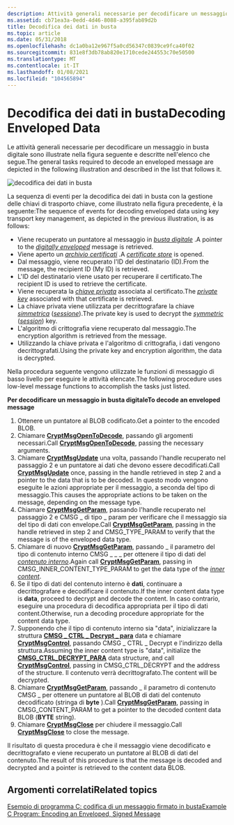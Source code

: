 ```yaml
---
description: Attività generali necessarie per decodificare un messaggio in busta digitale.
ms.assetid: cb71ea3a-0edd-4d46-8088-a395fab89d2b
title: Decodifica dei dati in busta
ms.topic: article
ms.date: 05/31/2018
ms.openlocfilehash: dc1a0ba12e967f5a0cd56347c0839ce9fca40f02
ms.sourcegitcommit: 831e8f3db78ab820e1710cede244553c70e50500
ms.translationtype: MT
ms.contentlocale: it-IT
ms.lasthandoff: 01/08/2021
ms.locfileid: "104565894"
---
```

# <a name="decoding-enveloped-data"></a><span data-ttu-id="1f1d8-103">Decodifica dei dati in busta</span><span class="sxs-lookup"><span data-stu-id="1f1d8-103">Decoding Enveloped Data</span></span>

<span data-ttu-id="1f1d8-104">Le attività generali necessarie per decodificare un messaggio in busta digitale sono illustrate nella figura seguente e descritte nell'elenco che segue.</span><span class="sxs-lookup"><span data-stu-id="1f1d8-104">The general tasks required to decode an enveloped message are depicted in the following illustration and described in the list that follows it.</span></span>

![decodifica dei dati in busta](images/decemsg.png)

<span data-ttu-id="1f1d8-106">La sequenza di eventi per la decodifica dei dati in busta con la gestione delle chiavi di trasporto chiave, come illustrato nella figura precedente, è la seguente:</span><span class="sxs-lookup"><span data-stu-id="1f1d8-106">The sequence of events for decoding enveloped data using key transport key management, as depicted in the previous illustration, is as follows:</span></span>

-   <span data-ttu-id="1f1d8-107">Viene recuperato un puntatore al messaggio in [*busta digitale*](../secgloss/d-gly.md) .</span><span class="sxs-lookup"><span data-stu-id="1f1d8-107">A pointer to the [*digitally enveloped*](../secgloss/d-gly.md) message is retrieved.</span></span>
-   <span data-ttu-id="1f1d8-108">Viene aperto un [*archivio certificati*](../secgloss/c-gly.md) .</span><span class="sxs-lookup"><span data-stu-id="1f1d8-108">A [*certificate store*](../secgloss/c-gly.md) is opened.</span></span>
-   <span data-ttu-id="1f1d8-109">Dal messaggio, viene recuperato l'ID del destinatario (ID).</span><span class="sxs-lookup"><span data-stu-id="1f1d8-109">From the message, the recipient ID (My ID) is retrieved.</span></span>
-   <span data-ttu-id="1f1d8-110">L'ID del destinatario viene usato per recuperare il certificato.</span><span class="sxs-lookup"><span data-stu-id="1f1d8-110">The recipient ID is used to retrieve the certificate.</span></span>
-   <span data-ttu-id="1f1d8-111">Viene recuperata la [*chiave privata*](../secgloss/p-gly.md) associata al certificato.</span><span class="sxs-lookup"><span data-stu-id="1f1d8-111">The [*private key*](../secgloss/p-gly.md) associated with that certificate is retrieved.</span></span>
-   <span data-ttu-id="1f1d8-112">La chiave privata viene utilizzata per decrittografare la chiave [*simmetrica*](../secgloss/s-gly.md) ([*sessione*](../secgloss/s-gly.md)).</span><span class="sxs-lookup"><span data-stu-id="1f1d8-112">The private key is used to decrypt the [*symmetric*](../secgloss/s-gly.md) ([*session*](../secgloss/s-gly.md)) key.</span></span>
-   <span data-ttu-id="1f1d8-113">L'algoritmo di crittografia viene recuperato dal messaggio.</span><span class="sxs-lookup"><span data-stu-id="1f1d8-113">The encryption algorithm is retrieved from the message.</span></span>
-   <span data-ttu-id="1f1d8-114">Utilizzando la chiave privata e l'algoritmo di crittografia, i dati vengono decrittografati.</span><span class="sxs-lookup"><span data-stu-id="1f1d8-114">Using the private key and encryption algorithm, the data is decrypted.</span></span>

<span data-ttu-id="1f1d8-115">Nella procedura seguente vengono utilizzate le funzioni di messaggio di basso livello per eseguire le attività elencate.</span><span class="sxs-lookup"><span data-stu-id="1f1d8-115">The following procedure uses low-level message functions to accomplish the tasks just listed.</span></span>

<span data-ttu-id="1f1d8-116">**Per decodificare un messaggio in busta digitale**</span><span class="sxs-lookup"><span data-stu-id="1f1d8-116">**To decode an enveloped message**</span></span>

1.  <span data-ttu-id="1f1d8-117">Ottenere un puntatore al BLOB codificato.</span><span class="sxs-lookup"><span data-stu-id="1f1d8-117">Get a pointer to the encoded BLOB.</span></span>
2.  <span data-ttu-id="1f1d8-118">Chiamare [**CryptMsgOpenToDecode**](/windows/desktop/api/Wincrypt/nf-wincrypt-cryptmsgopentodecode), passando gli argomenti necessari.</span><span class="sxs-lookup"><span data-stu-id="1f1d8-118">Call [**CryptMsgOpenToDecode**](/windows/desktop/api/Wincrypt/nf-wincrypt-cryptmsgopentodecode), passing the necessary arguments.</span></span>
3.  <span data-ttu-id="1f1d8-119">Chiamare [**CryptMsgUpdate**](/windows/desktop/api/Wincrypt/nf-wincrypt-cryptmsgupdate) una volta, passando l'handle recuperato nel passaggio 2 e un puntatore ai dati che devono essere decodificati.</span><span class="sxs-lookup"><span data-stu-id="1f1d8-119">Call [**CryptMsgUpdate**](/windows/desktop/api/Wincrypt/nf-wincrypt-cryptmsgupdate) once, passing in the handle retrieved in step 2 and a pointer to the data that is to be decoded.</span></span> <span data-ttu-id="1f1d8-120">In questo modo vengono eseguite le azioni appropriate per il messaggio, a seconda del tipo di messaggio.</span><span class="sxs-lookup"><span data-stu-id="1f1d8-120">This causes the appropriate actions to be taken on the message, depending on the message type.</span></span>
4.  <span data-ttu-id="1f1d8-121">Chiamare [**CryptMsgGetParam**](/windows/desktop/api/Wincrypt/nf-wincrypt-cryptmsggetparam), passando l'handle recuperato nel passaggio 2 e CMSG \_ di tipo \_ param per verificare che il messaggio sia del tipo di dati con envelope.</span><span class="sxs-lookup"><span data-stu-id="1f1d8-121">Call [**CryptMsgGetParam**](/windows/desktop/api/Wincrypt/nf-wincrypt-cryptmsggetparam), passing in the handle retrieved in step 2 and CMSG\_TYPE\_PARAM to verify that the message is of the enveloped data type.</span></span>
5.  <span data-ttu-id="1f1d8-122">Chiamare di nuovo [**CryptMsgGetParam**](/windows/desktop/api/Wincrypt/nf-wincrypt-cryptmsggetparam), passando \_ il parametro del tipo di contenuto interno CMSG \_ \_ \_ per ottenere il tipo di dati del [*contenuto interno*](../secgloss/i-gly.md).</span><span class="sxs-lookup"><span data-stu-id="1f1d8-122">Again call [**CryptMsgGetParam**](/windows/desktop/api/Wincrypt/nf-wincrypt-cryptmsggetparam), passing in CMSG\_INNER\_CONTENT\_TYPE\_PARAM to get the data type of the [*inner content*](../secgloss/i-gly.md).</span></span>
6.  <span data-ttu-id="1f1d8-123">Se il tipo di dati del contenuto interno è **dati**, continuare a decrittografare e decodificare il contenuto.</span><span class="sxs-lookup"><span data-stu-id="1f1d8-123">If the inner content data type is **data**, proceed to decrypt and decode the content.</span></span> <span data-ttu-id="1f1d8-124">In caso contrario, eseguire una procedura di decodifica appropriata per il tipo di dati content.</span><span class="sxs-lookup"><span data-stu-id="1f1d8-124">Otherwise, run a decoding procedure appropriate for the content data type.</span></span>
7.  <span data-ttu-id="1f1d8-125">Supponendo che il tipo di contenuto interno sia "data", inizializzare la struttura [**CMSG \_ CTRL \_ Decrypt \_ para**](/windows/desktop/api/Wincrypt/ns-wincrypt-cmsg_ctrl_decrypt_para) data e chiamare [**CryptMsgControl**](/windows/desktop/api/Wincrypt/nf-wincrypt-cryptmsgcontrol), passando CMSG \_ CTRL \_ Decrypt e l'indirizzo della struttura.</span><span class="sxs-lookup"><span data-stu-id="1f1d8-125">Assuming the inner content type is "data", initialize the [**CMSG\_CTRL\_DECRYPT\_PARA**](/windows/desktop/api/Wincrypt/ns-wincrypt-cmsg_ctrl_decrypt_para) data structure, and call [**CryptMsgControl**](/windows/desktop/api/Wincrypt/nf-wincrypt-cryptmsgcontrol), passing in CMSG\_CTRL\_DECRYPT and the address of the structure.</span></span> <span data-ttu-id="1f1d8-126">Il contenuto verrà decrittografato.</span><span class="sxs-lookup"><span data-stu-id="1f1d8-126">The content will be decrypted.</span></span>
8.  <span data-ttu-id="1f1d8-127">Chiamare [**CryptMsgGetParam**](/windows/desktop/api/Wincrypt/nf-wincrypt-cryptmsggetparam), passando \_ il parametro di contenuto CMSG \_ per ottenere un puntatore al BLOB di dati del contenuto decodificato (stringa di **byte** ).</span><span class="sxs-lookup"><span data-stu-id="1f1d8-127">Call [**CryptMsgGetParam**](/windows/desktop/api/Wincrypt/nf-wincrypt-cryptmsggetparam), passing in CMSG\_CONTENT\_PARAM to get a pointer to the decoded content data BLOB (**BYTE** string).</span></span>
9.  <span data-ttu-id="1f1d8-128">Chiamare [**CryptMsgClose**](/windows/desktop/api/Wincrypt/nf-wincrypt-cryptmsgclose) per chiudere il messaggio.</span><span class="sxs-lookup"><span data-stu-id="1f1d8-128">Call [**CryptMsgClose**](/windows/desktop/api/Wincrypt/nf-wincrypt-cryptmsgclose) to close the message.</span></span>

<span data-ttu-id="1f1d8-129">Il risultato di questa procedura è che il messaggio viene decodificato e decrittografato e viene recuperato un puntatore al BLOB di dati del contenuto.</span><span class="sxs-lookup"><span data-stu-id="1f1d8-129">The result of this procedure is that the message is decoded and decrypted and a pointer is retrieved to the content data BLOB.</span></span>

## <a name="related-topics"></a><span data-ttu-id="1f1d8-130">Argomenti correlati</span><span class="sxs-lookup"><span data-stu-id="1f1d8-130">Related topics</span></span>

<dl> <dt>

[<span data-ttu-id="1f1d8-131">Esempio di programma C: codifica di un messaggio firmato in busta</span><span class="sxs-lookup"><span data-stu-id="1f1d8-131">Example C Program: Encoding an Enveloped, Signed Message</span></span>](example-c-program-encoding-an-enveloped-signed-message.md)
</dt> </dl>

 

 
